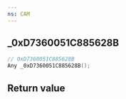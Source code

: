 ```yaml
---
ns: CAM
---
```

## _0xD7360051C885628B

```c
// 0xD7360051C885628B
Any _0xD7360051C885628B();
```


## Return value
